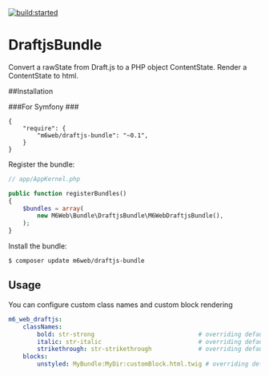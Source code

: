 <a href="#" id="status-image-popup" title="Latest push build on default branch: started" name="status-images" class="open-popup" data-ember-action="" data-ember-action-957="957">
    <img src="https://travis-ci.org/M6Web/DraftjsBundle.svg?branch=master" alt="build:started">
</a>

# DraftjsBundle

Convert a rawState from Draft.js to a PHP object ContentState.
Render a ContentState to html.

##Installation

###For Symfony ###

````
{
    "require": {
        "m6web/draftjs-bundle": "~0.1",
    }
}
````

Register the bundle:

```php
// app/AppKernel.php

public function registerBundles()
{
    $bundles = array(
        new M6Web\Bundle\DraftjsBundle\M6WebDraftjsBundle(),
    );
}
```

Install the bundle:

```
$ composer update m6web/draftjs-bundle
```

## Usage ##

You can configure custom class names and custom block rendering

```yaml
m6_web_draftjs:
    classNames:
        bold: str-strong                             # overriding default u-bold classname by str-strong classname 
        italic: str-italic                           # overriding default u-italic classname
        strikethrough: str-strikethrough             # overriding default u-strikethrough classname
    blocks:
        unstyled: MyBundle:MyDir:customBlock.html.twig # overriding default unstyled block by customBlock 
```   
